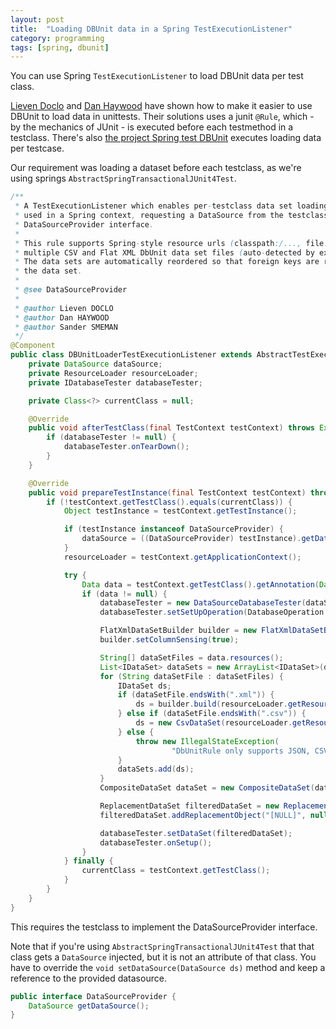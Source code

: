 ```yaml
---
layout: post
title:  "Loading DBUnit data in a Spring TestExecutionListener"
category: programming
tags: [spring, dbunit]
---
```

You can use Spring `TestExecutionListener` to load DBUnit data per test class.

[Lieven Doclo][doclo] and [Dan Haywood][haywood] have shown how to make it easier to use DBUnit to load data in unittests. Their solutions uses a junit `@Rule`, which - by the mechanics of JUnit - is executed before each testmethod in a testclass. There's also [the project Spring test DBUnit][springtestdbunit] executes loading data per testcase.

Our requirement was loading a dataset before each testclass, as we're using springs `AbstractSpringTransactionalJUnit4Test`.

```java
/**
 * A TestExecutionListener which enables per-testclass data set loading using DbUnit. This listener is meant to be
 * used in a Spring context, requesting a DataSource from the testclass. Therefore the testclass must implement the
 * DataSourceProvider interface.
 *
 * This rule supports Spring-style resource urls (classpath:/..., file:/...) and is capable of handling
 * multiple CSV and Flat XML DbUnit data set files (auto-detected by extension).
 * The data sets are automatically reordered so that foreign keys are resolved correctly when loading
 * the data set.
 *
 * @see DataSourceProvider
 *
 * @author Lieven DOCLO
 * @author Dan HAYWOOD
 * @author Sander SMEMAN
 */
@Component
public class DBUnitLoaderTestExecutionListener extends AbstractTestExecutionListener {
    private DataSource dataSource;
    private ResourceLoader resourceLoader;
    private IDatabaseTester databaseTester;

    private Class<?> currentClass = null;

    @Override
    public void afterTestClass(final TestContext testContext) throws Exception {
        if (databaseTester != null) {
            databaseTester.onTearDown();
        }
    }

    @Override
    public void prepareTestInstance(final TestContext testContext) throws Exception {
        if (!testContext.getTestClass().equals(currentClass)) {
            Object testInstance = testContext.getTestInstance();

            if (testInstance instanceof DataSourceProvider) {
                dataSource = ((DataSourceProvider) testInstance).getDataSource();
            }
            resourceLoader = testContext.getApplicationContext();

            try {
                Data data = testContext.getTestClass().getAnnotation(Data.class);
                if (data != null) {
                    databaseTester = new DataSourceDatabaseTester(dataSource);
                    databaseTester.setSetUpOperation(DatabaseOperation.CLEAN_INSERT);

                    FlatXmlDataSetBuilder builder = new FlatXmlDataSetBuilder();
                    builder.setColumnSensing(true);

                    String[] dataSetFiles = data.resources();
                    List<IDataSet> dataSets = new ArrayList<IDataSet>(dataSetFiles.length);
                    for (String dataSetFile : dataSetFiles) {
                        IDataSet ds;
                        if (dataSetFile.endsWith(".xml")) {
                            ds = builder.build(resourceLoader.getResource(dataSetFile).getInputStream());
                        } else if (dataSetFile.endsWith(".csv")) {
                            ds = new CsvDataSet(resourceLoader.getResource(dataSetFile).getFile());
                        } else {
                            throw new IllegalStateException(
                                    "DbUnitRule only supports JSON, CSV or Flat XML data sets for the moment");
                        }
                        dataSets.add(ds);
                    }
                    CompositeDataSet dataSet = new CompositeDataSet(dataSets.toArray(new IDataSet[dataSets.size()]));

                    ReplacementDataSet filteredDataSet = new ReplacementDataSet(dataSet);
                    filteredDataSet.addReplacementObject("[NULL]", null);

                    databaseTester.setDataSet(filteredDataSet);
                    databaseTester.onSetup();
                }
            } finally {
                currentClass = testContext.getTestClass();
            }
        }
    }
}
```

This requires the testclass to implement the DataSourceProvider interface.

Note that if you're using `AbstractSpringTransactionalJUnit4Test` that that class gets a `DataSource` injected, but it is not an attribute of that class. You have to override the `void setDataSource(DataSource ds)` method and keep a reference to the provided datasource.

```java
public interface DataSourceProvider {
    DataSource getDataSource();
}
```


[doclo]: http://www.insaneprogramming.be/blog/2011/11/22/having-fun-json-dbunit-continued/ "Having Fun With JSON and DbUnit, Continued"
[haywood]: http://danhaywood.com/2011/12/20/db-unit-testing-with-dbunit-json-hsqldb-and-junit-rules/ "DB unit testing with dbUnit, JSON, HSQLDB and JUnit Rules"
[springtestdbunit]: https://springtestdbunit.github.io/spring-test-dbunit/ "Spring Test DBUnit"
